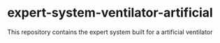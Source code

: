 # expert-system-ventilator-artificial
This repository contains the expert system built for a artificial ventilator 
